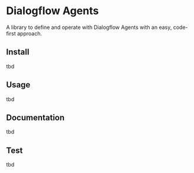 # Dialogflow Agents

A library to define and operate with Dialogflow Agents with an easy, code-first
approach.

## Install

tbd

## Usage

tbd

## Documentation

tbd

## Test

tbd
